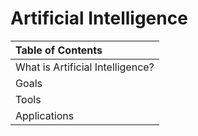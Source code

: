 # Artificial Intelligence

|Table of Contents|
|:------|
| What is Artificial Intelligence?| 
| Goals                           | 
| Tools                           | 
| Applications                    |
